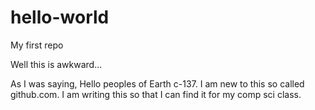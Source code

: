 # hello-world
My first repo

Well this is awkward...

As I was saying, Hello peoples of Earth c-137.
I am new to this so called github.com.
I am writing this so that I can find it for my comp sci class.
